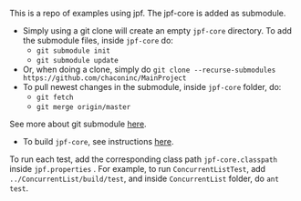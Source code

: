 This is a repo of examples using jpf. The jpf-core is added as submodule. 

- Simply using a git clone will create an empty `jpf-core` directory. To add the submodule files, inside `jpf-core` do: 
  - `git submodule init`
  - `git submodule update`
- Or, when doing a clone, simply do `git clone --recurse-submodules https://github.com/chaconinc/MainProject`
- To pull newest changes in the submodule, inside `jpf-core` folder, do:
  - `git fetch`
  - `git merge origin/master`

See more about git submodule [here](https://git-scm.com/book/en/v2/Git-Tools-Submodules).

- To build `jpf-core`, see instructions [here](https://github.com/javapathfinder/jpf-core/wiki/How-to-install-JPF).



To run each test, add the corresponding class path `jpf-core.classpath` inside `jpf.properties` . For example, to run `ConcurrentListTest`, add `../ConcurrentList/build/test`, and inside `ConcurrentList` folder, do `ant test`. 
